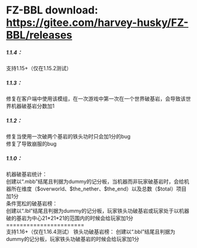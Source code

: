 # FZ-BBL download: https://gitee.com/harvey-husky/FZ-BBL/releases
##### 1.1.4：
支持1.15+（仅在1.15.2测试）
##### 1.1.3：
修复在客户端中使用该模组，在一次游戏中第一次在一个世界破基岩，会导致该世界机器破基岩分数加1
##### 1.1.2：
修复当使用一次破两个基岩的铁头功时只会加1分的bug  
修复了导致崩服的bug
##### 1.1.0：
机器破基岩统计：  
创建以“.mbb”结尾且判据为dummy的记分板，当机器而非玩家破基岩时，会给机器所在维度（\$overworld、\$the_nether、\$the_end）以及总数（\$total）项目加1分  
条件宽松的破基岩榜：  
创建以“.lbl”结尾且判据为dummy的记分板，玩家铁头功破基岩或玩家处于以机器破的基岩为中心21\*21\*21的范围内的时候会给玩家加1分  
\=======================  
支持1.16+（仅在1.16.4测试）
铁头功破基岩榜：
创建以“.bbl”结尾且判据为dummy的记分板，玩家铁头功破基岩的时候会给玩家加1分
